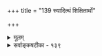 +++
title = "139 स्यादित्थं शिक्षितार्थो"

+++
<details><summary>मूलम्</summary>

स्यादित्थं शिक्षितार्थो य इह यतिपतिच्छात्रहस्ताग्रनृत्यन्नाराचन्यासरेखासहचरितमतिस्सर्वतन्त्रस्वतन्त्रः ।  
शुष्कोपन्यासशिक्षापटिमकटुरट(द्भाण्ड)द्वैरिविद्वत्करोटीकुट्टाकक्रीडमष्टापदकटकमसौ वामपादे बिभर्तु ॥ १३९ ॥
</details>

<details><summary>सर्वाङ्कषटीका - १३९</summary>

एवं सभ्यानप्यसभ्याः कुतार्किका यतो निर्जयन्ति, अत एवायं ग्रन्थो जिज्ञासुभिरध्येय इत्याह- स्यादित्यादि । यःकश्चित् इत्थम् **इह** = अस्मिन् ग्रन्थे शिक्षितार्थः, सः यतिपतिच्छात्रहस्ताग्रनृत्यन्नाराच- 

500. 

817 

शुष्कोपन्यासशिक्षापटिमकटुरटद्वैरिविद्वत्करोटी- 

कुट्टाकक्रीडमष्टापदकटकमसौ वामपादे बिभर्तु ॥139॥ 

[ग्रन्थोपसंहारमङ्गलम् ] 

गाथा तथागतानां गलति गमनिका कापिली क्वापि लीना 

क्षीणा काणादवाणी दुहिणहरगिरस्सौरभं नारभन्ते । 



न्यासरेखासहचरितमतिः सर्वतन्त्र स्वतन्त्रः **स्यात्** = भवेदेव असौ । शुष्केत्यादि क्रीडमित्यन्तमेकं पदम् । **शुष्कोपन्यासः** = निरर्थकशब्दजालजल्पनम्, तस्य शिक्षायाः **पटिमा** = पाटवं, तेन कटु यथा तथा **रटन्तः** =जल्पन्तः ये **वैरिविद्वांसः** = प्रतिपक्षविद्वासः तेषाम् **करोटीषु** = शिरस्सु कुट्टाकक्रीडा यस्य, तादृशम् **अष्टापदकटकम्** = सुवर्णकटकम् वामपादे बिभर्तु । कुतर्कवादीन् जित्वा तद्द्योतकं सुवर्ण- कटकं वामपादे **बिभर्तु** =धरतु । तत्काले एतादृशी पद्धतिरासीदिति श्रूयते । तादृशविद्यावान् भवेदेत- द्ग्रन्थाध्ययनेनेत्यर्थः । बिभर्तु इति परेभ्यः कथयत्ति । तेन स्वस्य तदपेक्षाभावः कथितः ॥ १३९ ॥
</details>
